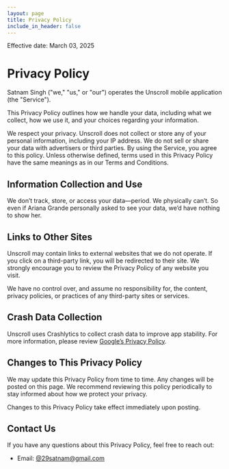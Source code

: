 ```yaml
---
layout: page
title: Privacy Policy
include_in_header: false
---
```

<p>Effective date: March 03, 2025</p>

<h1>Privacy Policy</h1>

<p>Satnam Singh ("we," "us," or "our") operates the Unscroll mobile application (the "Service").</p>

<p>This Privacy Policy outlines how we handle your data, including what we collect, how we use it, and your choices regarding your information.</p>

<p>We respect your privacy. Unscroll does not collect or store any of your personal information, including your IP address. We do not sell or share your data with advertisers or third parties. By using the Service, you agree to this policy. Unless otherwise defined, terms used in this Privacy Policy have the same meanings as in our Terms and Conditions.</p>

<h2>Information Collection and Use</h2>

<p>We don’t track, store, or access your data—period. We physically can’t. So even if Ariana Grande personally asked to see your data, we’d have nothing to show her.</p>

<h2>Links to Other Sites</h2>

<p>Unscroll may contain links to external websites that we do not operate. If you click on a third-party link, you will be redirected to their site. We strongly encourage you to review the Privacy Policy of any website you visit.</p>

<p>We have no control over, and assume no responsibility for, the content, privacy policies, or practices of any third-party sites or services.</p>

<h2>Crash Data Collection</h2>

<p>Unscroll uses Crashlytics to collect crash data to improve app stability. For more information, please review <a href="https://policies.google.com/privacy">Google’s Privacy Policy</a>.</p>

<h2>Changes to This Privacy Policy</h2>

<p>We may update this Privacy Policy from time to time. Any changes will be posted on this page. We recommend reviewing this policy periodically to stay informed about how we protect your privacy.</p>

<p>Changes to this Privacy Policy take effect immediately upon posting.</p>

<h2>Contact Us</h2>

<p>If you have any questions about this Privacy Policy, feel free to reach out:</p>

<ul>
  <li>Email: <a href="mailto:29satnam@gmail.com?Subject=Question%20regarding%20privacy%20policy">@29satnam@gmail.com</a></li>
</ul>
